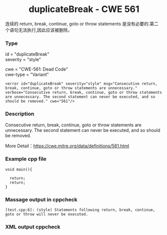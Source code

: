 # <center> duplicateBreak - CWE 561

连续的 return, break, continue, goto or throw statements 是没有必要的.第二个语句无法执行,因此应该被删除。

### Type

id = "duplicateBreak"  
severity = "style"

cwe = "CWE-561: Dead Code"  
cwe-type = "Variant"

    <error id="duplicateBreak" severity="style" msg="Consecutive return, break, continue, goto or throw statements are unnecessary." verbose="Consecutive return, break, continue, goto or throw statements are unnecessary. The second statement can never be executed, and so should be removed." cwe="561"/>


### Description

Consecutive return, break, continue, goto or throw statements are unnecessary. The second statement can never be executed, and so should be removed.

More Detail：https://cwe.mitre.org/data/definitions/561.html  



### Example cpp file

	void main(){
	
	  return;
	  return;
	}



### Massage output in cppcheck

	[test.cpp:6]: (style) Statements following return, break, continue, goto or throw will never be executed.



### XML output cppcheck

<?xml version="1.0" encoding="UTF-8"?>
<results version="2">
    <cppcheck version="1.83"/>
    <errors>
        <error id="duplicateBreak" severity="style" msg="Consecutive return, break, continue, goto or throw statements are unnecessary." verbose="Consecutive return, break, continue, goto or throw statements are unnecessary. The second statement can never be executed, and so should be removed." cwe="561">
            <location file="test.cpp" line="4"/>
        </error>
    </errors>
</results>

